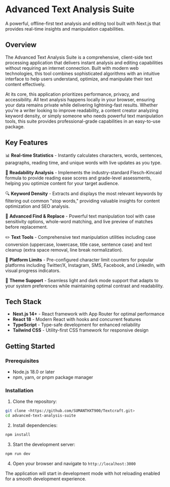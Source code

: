 # Advanced Text Analysis Suite

A powerful, offline-first text analysis and editing tool built with Next.js that provides real-time insights and manipulation capabilities.

## Overview

The Advanced Text Analysis Suite is a comprehensive, client-side text processing application that delivers instant analysis and editing capabilities without requiring an internet connection. Built with modern web technologies, this tool combines sophisticated algorithms with an intuitive interface to help users understand, optimize, and manipulate their text content effectively.

At its core, this application prioritizes performance, privacy, and accessibility. All text analysis happens locally in your browser, ensuring your data remains private while delivering lightning-fast results. Whether you're a writer looking to improve readability, a content creator analyzing keyword density, or simply someone who needs powerful text manipulation tools, this suite provides professional-grade capabilities in an easy-to-use package.

## Key Features

📊 **Real-time Statistics** - Instantly calculates characters, words, sentences, paragraphs, reading time, and unique words with live updates as you type.

📖 **Readability Analysis** - Implements the industry-standard Flesch-Kincaid formula to provide reading ease scores and grade-level assessments, helping you optimize content for your target audience.

🔍 **Keyword Density** - Extracts and displays the most relevant keywords by filtering out common "stop words," providing valuable insights for content optimization and SEO analysis.

🔧 **Advanced Find & Replace** - Powerful text manipulation tool with case sensitivity options, whole-word matching, and live preview of matches before replacement.

✏️ **Text Tools** - Comprehensive text manipulation utilities including case conversion (uppercase, lowercase, title case, sentence case) and text cleanup (extra space removal, line break normalization).

📱 **Platform Limits** - Pre-configured character limit counters for popular platforms including Twitter/X, Instagram, SMS, Facebook, and LinkedIn, with visual progress indicators.

🎨 **Theme Support** - Seamless light and dark mode support that adapts to your system preferences while maintaining optimal contrast and readability.

## Tech Stack

- **Next.js 14+** - React framework with App Router for optimal performance
- **React 18** - Modern React with hooks and concurrent features
- **TypeScript** - Type-safe development for enhanced reliability
- **Tailwind CSS** - Utility-first CSS framework for responsive design

## Getting Started

### Prerequisites

- Node.js 18.0 or later
- npm, yarn, or pnpm package manager

### Installation

1. Clone the repository:
```bash
git clone <https://github.com/SUMANTHXT900/Textcraft.git>
cd advanced-text-analysis-suite
```

2. Install dependencies:
```bash
npm install
```

3. Start the development server:
```bash
npm run dev
```

4. Open your browser and navigate to `http://localhost:3000`


The application will start in development mode with hot reloading enabled for a smooth development experience.
